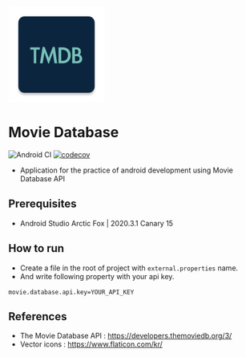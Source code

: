 ![logo](arts/logo.png)

# Movie Database
![Android CI](https://github.com/hide1202/MovieDatabase/workflows/Android%20CI/badge.svg?branch=develop)
[![codecov](https://codecov.io/gh/hide1202/MovieDatabase/branch/develop/graph/badge.svg)](https://codecov.io/gh/hide1202/MovieDatabase)

- Application for the practice of android development using Movie Database API

## Prerequisites
- Android Studio Arctic Fox | 2020.3.1 Canary 15

## How to run
- Create a file in the root of project with `external.properties` name.
- And write following property with your api key.

```
movie.database.api.key=YOUR_API_KEY
```

## References
- The Movie Database API : https://developers.themoviedb.org/3/
- Vector icons : https://www.flaticon.com/kr/
